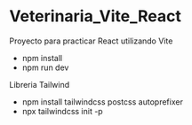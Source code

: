# Veterinaria_Vite_React

Proyecto para practicar React utilizando Vite

- npm install
- npm run dev

Libreria Tailwind

- npm install tailwindcss postcss autoprefixer
- npx tailwindcss init -p
